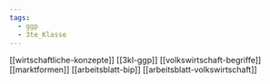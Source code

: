 ```yaml
---
tags:
  - ggp
  - 3te_Klasse
---
```

[[wirtschaftliche-konzepte]]
[[3kl-ggp]]
[[volkswirtschaft-begriffe]]
[[marktformen]]
[[arbeitsblatt-bip]]
[[arbeitsblatt-volkswirtschaft]]